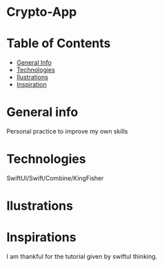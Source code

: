 # Crypto-App
# Table of Contents

- <a href="https://github.com/sergiosepulveda09/Crypto-App/tree/main#general-info" >General Info</a>
- <a href="https://github.com/sergiosepulveda09/Crypto-App/tree/main#technologies">Technologies</a>
- <a href="https://github.com/sergiosepulveda09/Crypto-App/tree/main#ilustrations">Ilustrations</a>
- <a href="https://github.com/sergiosepulveda09/Crypto-App/tree/main#inspirations">Inspiration</a>

# General info

Personal practice to improve my own skills

# Technologies
SwiftUI/Swift/Combine/KingFisher

# Ilustrations



# Inspirations
I am thankful for the tutorial given by swiftul thinking. 
